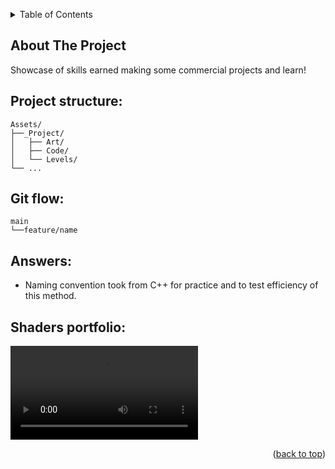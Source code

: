 ﻿<a name="readme-top"></a>

<!-- TABLE OF CONTENTS -->
<details>
  <summary>Table of Contents</summary>
  <ol>
    <li>
      <a href="#about-the-project">About The Project</a>
        <ul>
            <li><a href="#project-structure">Project structure</a></li>
            <li><a href="#git-flow">Git flow</a></li>
            <li><a href="#answers">Answers</a></li>
            <li><a href="#shaders-portfolio">Shaders portfolio</a></li>
        </ul>
    </li>
  </ol>
</details>

<!-- ABOUT THE PROJECT -->
## About The Project

Showcase of skills earned making some commercial projects and learn!

## Project structure:

```
Assets/ 
├──_Project/
│   ├── Art/
│   ├── Code/
│   └── Levels/
└── ...
```

## Git flow:

```
main 
└──feature/name
```

## Answers:

* Naming convention took from C++ for practice and to test efficiency of this method.

## Shaders portfolio:

![](https://github.com/Silentdesu/TechnoDemo/blob/feature/shaders/Assets/_Project/Portfolio/ShaderPortfolio.mp4)

<p align="right">(<a href="#readme-top">back to top</a>)</p>